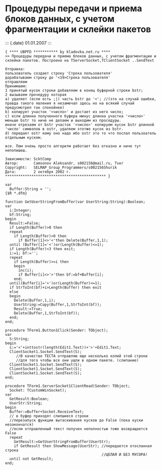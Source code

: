 Процедуры передачи и приема блоков данных, с учетом фрагментации и склейки пакетов
==================================================================================

::: {.date}
01.01.2007
:::

    { **** UBPFD *********** by kladovka.net.ru ****
    >> Процедуры передачи и приема блоков данных, с учетом фрагментации и склейки пакетов. Построено на TServerSocket,TClientSocket ..SendText
     
    Отправка:
    пользователь создает строку 'Строка пользователя'
    дорабатываем строку до '<19>Строка пользователя'
    отправляем
    Принимаем:
    1 принятый кусок строки добавляем в конец буферной строки bstr;
    2 вызываем прочедуру которая
    a) удаляет (если есть ;|) часть bstr до '<'; //(это на случай ошибки, правда такого явления я незамечал здесь но на всякий случай предусмотрел так спокойнее)
    b) копирует участок '<число>' и достает из него число;
    c) если длинна полученного буфера минус длинна участка '<число>' меньше bstr то ниче не делаем и выходим из проседуры.
    иначе отрезаем от bstr участок '<число>' копируем кусок bstr длинной 'число' символов в ostr, удаляем этотже кусок из bstr.
    d) передает ostr кому оно надо ибо ostr это то что послал пользоатель отдельным куском.
     
    все. Пом очень просто алгоритм работает без отказно и ниче тут непопишеш.
     
    Зависимости: ScktComp
    Автор:       Camsonov Aleksandr, s002156@mail.ru, Tver
    Copyright:   SELMAP_Group_Programmers/s002156Shurik
    Дата:        2 октября 2002 г.
    ********************************************** }
     
    var
      Buffer:String = '';
    {$R *.dfm}
     
    function GetUserStringFromBuffer(var UserString:String):Boolean;
    var
      i:Integer;
      bf:String;
    begin
      Result:=False;
      if Length(Buffer)>0 then
      repeat 
        if Length(Buffer)>0 then 
          if Buffer[1]<>'<'then Delete(Buffer,1,1);
      until (Buffer[1]='<')or(Length(Buffer)<=1);
      if Length(Buffer)<3 then exit;
      i:=1; bf:='';
      repeat
        if Length(Buffer)>=i then
        begin
          inc(i);
          if Buffer[i]<>'>'then bf:=bf+Buffer[i];
        end;
      until(Buffer[i]='>')or(Length(Buffer)<=1);
      if StrToInt(bf)+i>Length(Buffer) then exit
      else
      begin
        Delete(Buffer,1,i);
        UserString:=Copy(Buffer,1,StrToInt(bf));
        Result:=True;
        Delete(Buffer,1,StrToInt(bf));
      end;
    end;
     
    procedure TForm1.Button1Click(Sender: TObject);
    var
      S:String;
    begin
      s:='<'+inttostr(length(Edit1.Text))+'>'+Edit1.Text;
      ClientSocket1.Socket.SendText(S);
         //В качестве ТЕСТА отправляю еще несколько копий этой строки
         //для того чтобы все они ушли в одном пакете. (слипание)
      ClientSocket1.Socket.SendText(S);
      ClientSocket1.Socket.SendText(S);
      ClientSocket1.Socket.SendText(S);
    end;
     
    procedure TForm1.ServerSocket1ClientRead(Sender: TObject;
      Socket: TCustomWinSocket);
    var
      GetResult:Boolean;
      UserStr:String;
    begin
      Buffer:=Buffer+Socket.ReceiveText;
      // в буфер приходят слипшиеся строки
      //перезапуск функции вытаскивания кусков до False (пока куски незакончатся)
      //если отправленный текст получен неполностью тоже возвращается False
      repeat
        GetResult:=GetUserStringFromBuffer(UserStr);
        if GetResult then ShowMessage(UserStr); //передается отосланная строка
                                                //ЦЕЛАЯ И БЕЗ МУСОРА!
      until not GetResult;
    end;
